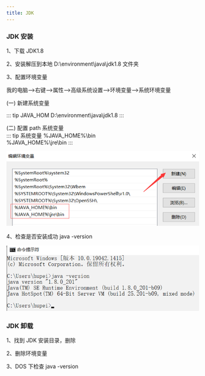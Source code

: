 ```yaml
---
title: JDK
---
```

### JDK 安装

1、下载 JDK1.8

2、安装解压到本地 D:\environment\java\jdk1.8 文件夹

3、配置环境变量

我的电脑-->右键-->属性-->高级系统设置-->环境变量-->系统环境变量

(一) 新建系统变量 <br />

::: tip JAVA_HOM
D:\environment\java\jdk1.8
:::

(二) 配置 path 系统变量 <br />
::: tip 系统变量
%JAVA_HOME%\bin  <br />
%JAVA_HOME%\jre\bin
:::

![img](/assets/image/env/jdk-2.png)

4、检查是否安装成功 java -version

![img](/assets/image/env/jdk-3.png)

### JDK 卸载

1、找到 JDK 安装目录，删除

2、删除环境变量

3、DOS 下检查 java -version
